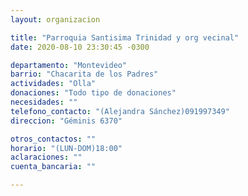 ```yaml
---
layout: organizacion

title: "Parroquia Santisima Trinidad y org vecinal"
date: 2020-08-10 23:30:45 -0300

departamento: "Montevideo"
barrio: "Chacarita de los Padres"
actividades: "Olla"
donaciones: "Todo tipo de donaciones"
necesidades: ""
telefono_contacto: "(Alejandra Sánchez)091997349"
direccion: "Géminis 6370"

otros_contactos: ""
horario: "(LUN-DOM)18:00"
aclaraciones: ""
cuenta_bancaria: ""

---
```

